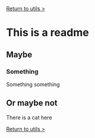 [Return to utils >](https://pipedocs.github.io//utils)

# This is a readme

## Maybe

### Something

Something something

## Or maybe not

There is a cat here

[Return to utils >](https://pipedocs.github.io//utils)
